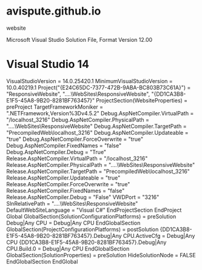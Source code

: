 # avispute.github.io
website

Microsoft Visual Studio Solution File, Format Version 12.00
# Visual Studio 14
VisualStudioVersion = 14.0.25420.1
MinimumVisualStudioVersion = 10.0.40219.1
Project("{E24C65DC-7377-472B-9ABA-BC803B73C61A}") = "ResponsiveWebsite", "..\..\WebSites\ResponsiveWebsite\", "{DD1CA3B8-E1F5-45A8-9B20-8281BF763457}"
	ProjectSection(WebsiteProperties) = preProject
		TargetFrameworkMoniker = ".NETFramework,Version%3Dv4.5.2"
		Debug.AspNetCompiler.VirtualPath = "/localhost_3216"
		Debug.AspNetCompiler.PhysicalPath = "..\..\WebSites\ResponsiveWebsite\"
		Debug.AspNetCompiler.TargetPath = "PrecompiledWeb\localhost_3216\"
		Debug.AspNetCompiler.Updateable = "true"
		Debug.AspNetCompiler.ForceOverwrite = "true"
		Debug.AspNetCompiler.FixedNames = "false"
		Debug.AspNetCompiler.Debug = "True"
		Release.AspNetCompiler.VirtualPath = "/localhost_3216"
		Release.AspNetCompiler.PhysicalPath = "..\..\WebSites\ResponsiveWebsite\"
		Release.AspNetCompiler.TargetPath = "PrecompiledWeb\localhost_3216\"
		Release.AspNetCompiler.Updateable = "true"
		Release.AspNetCompiler.ForceOverwrite = "true"
		Release.AspNetCompiler.FixedNames = "false"
		Release.AspNetCompiler.Debug = "False"
		VWDPort = "3216"
		SlnRelativePath = "..\..\WebSites\ResponsiveWebsite\"
		DefaultWebSiteLanguage = "Visual C#"
	EndProjectSection
EndProject
Global
	GlobalSection(SolutionConfigurationPlatforms) = preSolution
		Debug|Any CPU = Debug|Any CPU
	EndGlobalSection
	GlobalSection(ProjectConfigurationPlatforms) = postSolution
		{DD1CA3B8-E1F5-45A8-9B20-8281BF763457}.Debug|Any CPU.ActiveCfg = Debug|Any CPU
		{DD1CA3B8-E1F5-45A8-9B20-8281BF763457}.Debug|Any CPU.Build.0 = Debug|Any CPU
	EndGlobalSection
	GlobalSection(SolutionProperties) = preSolution
		HideSolutionNode = FALSE
	EndGlobalSection
EndGlobal
